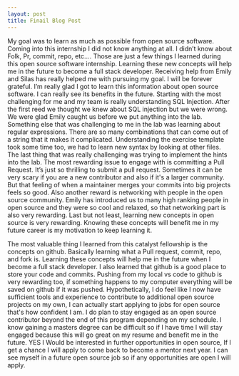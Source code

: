 ```yaml
---
layout: post
title: Finail Blog Post
---
```


My goal was to learn as much as possible from open source software. Coming into this internship I did not know anything at all. I didn’t know about Folk, Pr, commit, repo, etc…. Those are just a few things I learned during this open source software internship. Learning these new concepts will help me in the future to become a full stack developer. Receiving help from Emily and Silas has really helped me with pursuing my goal. I will be forever grateful. I’m really glad I got to learn this information about open source software. I can really see its benefits in the future.
Starting with the most challenging for me and my team is really understanding SQL Injection. After the first reed we thought we knew about  SQL injection but we were wrong. We were glad Emily caught us before we put anything into the lab. Something else that was challenging to me in the lab was learning about regular expressions. There are so many combinations that can come out of a string that it makes it complicated. Understanding the exercise template took some time too, we had to learn new syntax by looking at other files. The last thing that was really challenging was trying to implement the hints into the lab.
The most rewarding issue to engage with is committing a Pull Request. It’s just so thrilling to submit a pull request. Sometimes it can be very scary if you are a new contributor and also if it's a larger community. But that feeling of when a maintainer merges your commits into big projects feels so good. Also another reward is networking with people in the open source community. Emily has introduced us to many high ranking people in open source and they were so cool and relaxed, so that networking part is also very rewarding. Last but not least, learning new concepts in open source is very rewarding. Knowing these concepts will benefit me in my future career is my motivation to keep learning it.

The most valuable thing I learned from this catalyst fellowship is the concepts on github. Basically learning what a Pull request, commit, repo, and fork is. Learning these concepts will help me in the future when I become a full stack developer. I also learned that github is a good place to store your code and commits. Pushing from my local vs code to github is very rewarding too, if something happens to my computer everything will be saved on github if it was pushed. Hypothetically, I do feel like I now have sufficient tools and experience to contribute to additional open source projects on my own, I can actually start applying to jobs for open source that's how confident I am.
I do plan to stay engaged as an open source contributor beyond the end of this program depending on my schedule. I know gaining a masters degree can be difficult so if I have time I will stay engaged because this will go great on my resume and benefit me in the future. YES I Would be interested in further opportunities in open source, If I get a chance I will apply to come back to become a mentor next year. I can see myself in a future open source job so if any opportunities are open I will apply.


